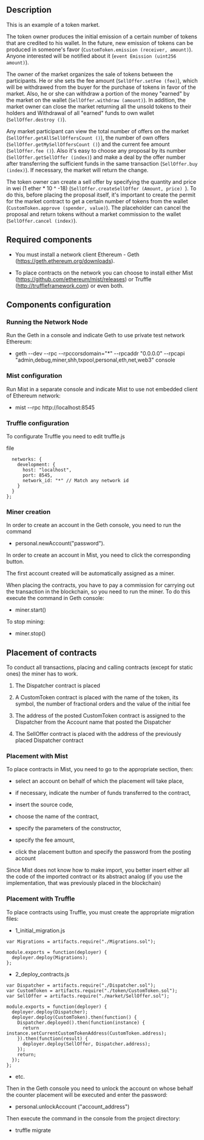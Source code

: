 ## Description
This is an example of a token market.



The token owner produces the initial emission of a certain number of tokens that are credited to his wallet. In the future, new emission of tokens can be produced in someone's favor (`CustomToken.emission (receiver, amount)`). Anyone interested will be notified about it (`event Emission (uint256 amount)`).


The owner of the market organizes the sale of tokens between the participants. He or she sets the fee amount (`SellOffer.setFee (fee)`), which will be
withdrawed from the buyer for the purchase of tokens in favor of the market. Also, he or she can withdraw a portion of the money "earned" by the market on the wallet
(`SellOffer.withdraw (amount)`). In addition, the market owner can close the market returning all the unsold tokens to their holders and
Withdrawal of all "earned" funds to own wallet (`SellOffer.destroy ()`).


Any market participant can view the total number of offers on the market (`SellOffer.getAllSellOffersCount ()`), the number of own offers
(`SellOffer.getMySellOffersCount ()`) and the current fee amount (`SellOffer.fee ()`). Also it's easy to choose any proposal by
its number (`SellOffer.getSellOffer (index)`) and make a deal by the offer number after transferring the sufficient
funds in the same transaction  (`SellOffer.buy (index)`). If necessary, the market will return the change.

The token owner can create a sell offer by specifying the quantity and price in wei (1 ether * 10 ^ -18) (`SellOffer.createSellOffer
(Amount, price) `). To do this, before placing the proposal itself, it's important to create the permit for the market contract to get a certain number of tokens from the wallet (`CustomToken.approve (spender, value)`). The placeholder can cancel the proposal and return tokens without a market commission to the wallet (`SellOffer.cancel (index)`).



## Required components
 
- You must install a network client Ethereum - Geth (https://geth.ethereum.org/downloads).
 
- To place contracts on the network you can choose to install either Mist (https://github.com/ethereum/mist/releases) or Truffle 
 (http://truffleframework.com) or even both.



## Components configuration

### Running the Network Node
Run the Geth in a console and indicate Geth to use private test network Ethereum:

- geth --dev --rpc --rpccorsdomain="*" --rpcaddr "0.0.0.0" --rpcapi "admin,debug,miner,shh,txpool,personal,eth,net,web3" console



### Mist configuration

 Run Mist in a separate console and indicate Mist to use not embedded client of Ethereum network: 

- mist --rpc http://localhost:8545



### Truffle configuration

To configurate Truffle you need to edit truffle.js

 file

```module.exports = {
  networks: {
    development: {
      host: "localhost",
      port: 8545,
      network_id: "*" // Match any network id
    }
  }
};
```

### Miner creation 

In order to create an account in the Geth console, you need to run the command 
- personal.newAccount("password").
 


In order to create an account in Mist, you need to click the corresponding button.

The first account created will be automatically assigned as a miner.

When placing the contracts, you have to pay a commission for carrying out the transaction in the blockchain, so you need to run the miner. To do this execute the command in Geth console:
- miner.start()



To stop mining:

- miner.stop()


## Placement of contracts

To conduct all transactions, placing and calling contracts (except for static ones) the miner has to work.


1) The Dispatcher contract is placed

2) A CustomToken contract is placed with the name of the token, its symbol, the number of fractional orders and the value of the initial fee

3) The address of the posted CustomToken contract is assigned to the Dispatcher from the Account name that posted the Dispatcher

4) The SellOffer contract is placed with the address of the previously placed Dispatcher contract

### Placement with Mist

To place contracts in Mist, you need to go to the appropriate section, then:

- select an account on behalf of which the placement will take place,

- if necessary, indicate the number of funds transferred to the contract,
- insert the source code,

- choose the name of the contract,

- specify the parameters of the constructor,

- specify the fee amount,

- click the placement button and specify the password from the posting account

Since Mist does not know how to make import, you better insert either all the code of the imported contract or its abstract analog (if you use the implementation, that was previously placed in the blockchain)


### Placement with Truffle

To place contracts using Truffle, you must create the appropriate migration files:
- 1_initial_migration.js
```
var Migrations = artifacts.require("./Migrations.sol");

module.exports = function(deployer) {
  deployer.deploy(Migrations);
};
```
- 2_deploy_contracts.js
```
var Dispatcher = artifacts.require("./Dispatcher.sol");
var CustomToken = artifacts.require("./token/CustomToken.sol");
var SellOffer = artifacts.require("./market/SellOffer.sol");

module.exports = function(deployer) {
  deployer.deploy(Dispatcher);
  deployer.deploy(CustomToken).then(function() {
    Dispatcher.deployed().then(function(instance) {
      return instance.setCurrentCustomTokenAddress(CustomToken.address);
    }).then(function(result) {
      deployer.deploy(SellOffer, Dispatcher.address);
    });
    return;
  });
};
```
- etc.



Then in the Geth console you need to unlock the account on whose behalf the counter placement will be executed and enter the password:
- personal.unlockAccount ("account_address")

Then execute the command in the console from the project directory:
- truffle migrate